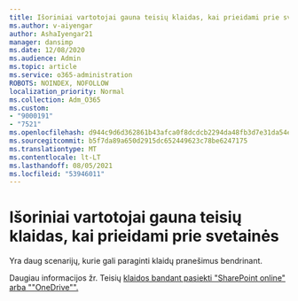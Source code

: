 ```yaml
---
title: Išoriniai vartotojai gauna teisių klaidas, kai prieidami prie svetainės
ms.author: v-aiyengar
author: AshaIyengar21
manager: dansimp
ms.date: 12/08/2020
ms.audience: Admin
ms.topic: article
ms.service: o365-administration
ROBOTS: NOINDEX, NOFOLLOW
localization_priority: Normal
ms.collection: Adm_O365
ms.custom:
- "9000191"
- "7521"
ms.openlocfilehash: d944c9d6d362861b43afca0f8dcdcb2294da48fb3d7e31da54e2f3b2dae18e42
ms.sourcegitcommit: b5f7da89a650d2915dc652449623c78be6247175
ms.translationtype: MT
ms.contentlocale: lt-LT
ms.lasthandoff: 08/05/2021
ms.locfileid: "53946011"
---
```

# <a name="external-users-receive-permission-errors-when-accessing-a-site"></a>Išoriniai vartotojai gauna teisių klaidas, kai prieidami prie svetainės

Yra daug scenarijų, kurie gali paraginti klaidų pranešimus bendrinant. 

Daugiau informacijos žr. Teisių [klaidos bandant pasiekti "SharePoint online" arba ""OneDrive"".](https://docs.microsoft.com/sharepoint/troubleshoot/administration/access-denied-or-need-permission-error-sharepoint-online-or-onedrive-for-business)